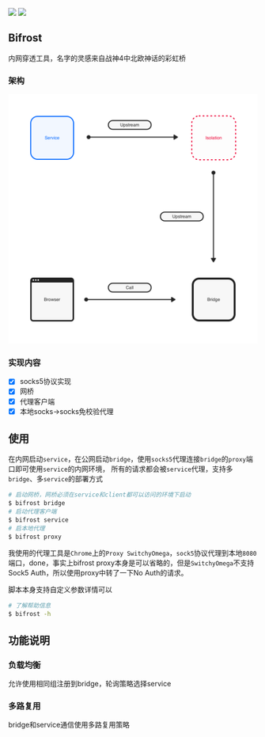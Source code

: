 <a href="https://github.com/ljun20160606/bifrost/blob/master/LICENSE"><img src="https://img.shields.io/badge/license-MIT-blue.svg"></a>
<a href="https://travis-ci.org/ljun20160606/bifrost"><img src="https://travis-ci.org/ljun20160606/bifrost.svg?branch=master"></a>

## Bifrost

内网穿透工具，名字的灵感来自战神4中北欧神话的彩虹桥

### 架构

<img src="./doc/Stream.png" width=512>

### 实现内容

* [x] socks5协议实现
* [x] 网桥
* [x] 代理客户端
* [x] 本地socks->socks免校验代理

## 使用

在内网启动`service`，在公网启动`bridge`，使用`socks5`代理连接`bridge`的`proxy`端口即可使用`service`的内网环境，
所有的请求都会被`service`代理，支持多`bridge`、多`service`的部署方式

```bash
# 启动网桥，网桥必须在service和client都可以访问的环境下启动
$ bifrost bridge
# 启动代理客户端
$ bifrost service
# 启本地代理
$ bifrost proxy
```

我使用的代理工具是`Chrome`上的`Proxy SwitchyOmega`，`sock5`协议代理到本地`8080`端口，done，事实上bifrost proxy本身是可以省略的，但是`SwitchyOmega`不支持Sock5 Auth，所以使用proxy中转了一下No Auth的请求。

脚本本身支持自定义参数详情可以

```bash
# 了解帮助信息
$ bifrost -h
```

## 功能说明

### 负载均衡

允许使用相同组注册到bridge，轮询策略选择service

### 多路复用

bridge和service通信使用多路复用策略
